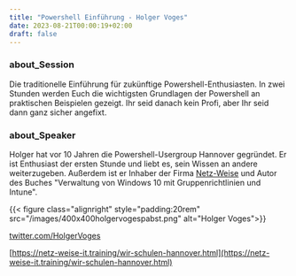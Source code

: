 ```yaml
---
title: "Powershell Einführung - Holger Voges"
date: 2023-08-21T00:00:19+02:00
draft: false
---
```


### about_Session

Die traditionelle Einführung für zukünftige Powershell-Enthusiasten. In zwei Stunden werden Euch die wichtigsten Grundlagen der Powershell an praktischen Beispielen gezeigt. Ihr seid danach kein Profi, aber Ihr seid dann ganz sicher angefixt. 

### about_Speaker

Holger hat vor 10 Jahren die Powershell-Usergroup Hannover gegründet. Er ist Enthusiast der ersten Stunde und liebt es, sein Wissen an andere weiterzugeben. Außerdem ist er Inhaber der Firma [Netz-Weise](https://www.netz-weise-it.training) und Autor des Buches "Verwaltung von Windows 10 mit Gruppenrichtlinien und Intune". 

{{< figure class="alignright" style="padding:20rem" src="/images/400x400holgervogespabst.png" alt="Holger Voges">}}


[twitter.com/HolgerVoges](https://twitter.com/HolgerVoges)

[https://netz-weise-it.training/wir-schulen-hannover.html](https://netz-weise-it.training/wir-schulen-hannover.html)